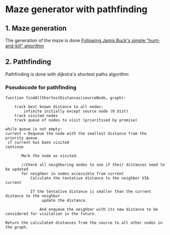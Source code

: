 # Maze generator with pathfinding

## 1. Maze generation

The generation of the maze is done [Following Jamis Buck's simple "hunt-and-kill" algorithm](https://weblog.jamisbuck.org/2011/1/24/maze-generation-hunt-and-kill-algorithm)

## 2. Pathfinding

Pathfinding is done with dijkstra's shortest paths algorithm

### Pseudocode for pathfinding

```
function findAllShortestDistances(sourceNode, graph):

    track best known distance to all nodes:
        infinite initially except source node (0 dist)
    track visited nodes
    track queue of nodes to visit (prioritised by promise)

while queue is not empty:
current = Dequeue the node with the smallest distance from the priority queue.
 if current has been visited
continue

       Mark the node as visited.

       //Check all neighboring nodes to see if their distances need to be updated
       for neighbor in nodes accessible from current
           Calculate the tentative distance to the neighbor VIA current

           If the tentative distance is smaller than the current distance to the neighbor
                update the distance.

               And enqueue the neighbor with its new distance to be considered for visitation in the future.

Return the calculated distances from the source to all other nodes in the graph.
```
